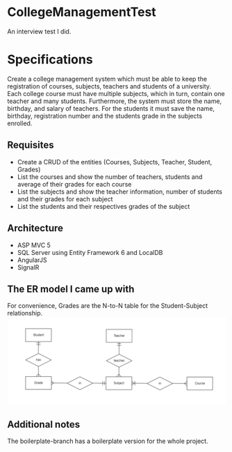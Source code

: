 # CollegeManagementTest
An interview test I did.
# Specifications
Create a college management system which must be able to keep the registration of courses, subjects, teachers and students of a university. Each college course must have multiple subjects, which in turn, contain one teacher and many students. Furthermore, the system must store the name, birthday, and salary of teachers. For the students it must save the name, birthday, registration number and the students grade in the subjects enrolled.
## Requisites
* Create a CRUD of the entities (Courses, Subjects, Teacher, Student, Grades)
* List the courses and show the number of teachers, students and average of their grades for each course
* List the subjects and show the teacher information, number of students and their grades for each subject
* List the students and their respectives grades of the subject
## Architecture
* ASP MVC 5
* SQL Server using Entity Framework 6 and LocalDB
* AngularJS
* SignalR
## The ER model I came up with
For convenience, Grades are the N-to-N table for the Student-Subject relationship.
![](ER.png)
## Additional notes
The boilerplate-branch has a boilerplate version for the whole project.
